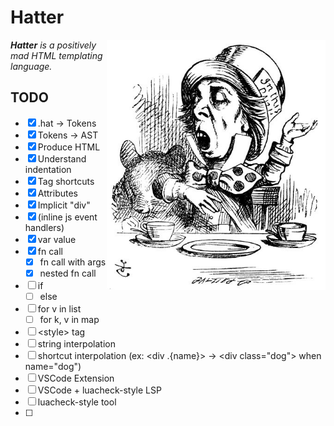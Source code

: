 # Hatter

<img src="./img/rhetoric.jpg" align="right" width="350" alt="The Mad Hatter discussing Hatter" />

_**Hatter** is a positively mad HTML templating language._

## TODO

- [x] .hat -> Tokens
- [x] Tokens -> AST
- [x] Produce HTML
- [x] Understand indentation
- [x] Tag shortcuts
- [x] Attributes
- [x] Implicit "div"
- [x] (inline js event handlers)
- [x] var value
- [x] fn call
  - [x] fn call with args
  - [x] nested fn call
- [ ] if
  - [ ] else
- [ ] for v in list
  - [ ] for k, v in map
- [ ] \<style> tag
- [ ] string interpolation
- [ ] shortcut interpolation
      (ex: \<div .{name}> -> \<div class="dog"> when name="dog")
- [ ] VSCode Extension
- [ ] VSCode + luacheck-style LSP
- [ ] luacheck-style tool
- [ ] <!-- html comments -->
